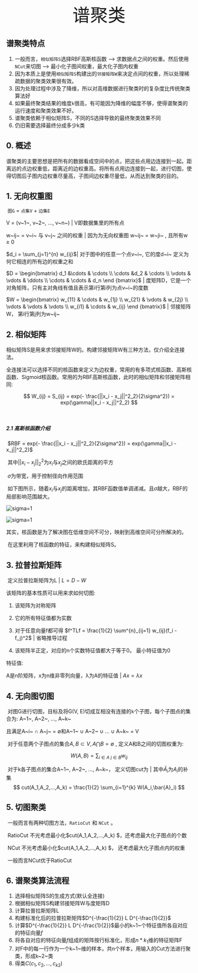 <center><font size = 10>谱聚类</font></center>

## 谱聚类特点

1. 一般而言，`相似矩阵S`选择RBF高斯核函数 --> 求数据点之间的权重。然后使用`NCut`来切图 --> 最小化子图间权重，最大化子图内权重
2. 因为本质上是使用`相似矩阵S`构建出的`邻接矩阵W`来决定点间的权重，所以处理稀疏数据的聚类效果很有效。
3. 因为处理过程中涉及了降维，所以对高维数据进行聚类时的复杂度比传统聚类算法好
4. 如果最终聚类结果的维度`k`很高，有可能因为降维的幅度不够，使得谱聚类的运行速度和聚类效果不好。
5. 谱聚类依赖于相似矩阵S，不同的S选择导致的最终聚类效果不同
6. 仍旧需要选择最终分成多少k类





## 0. 概述

​	谱聚类的主要思想是把所有的数据看成空间中的点，把这些点用边连接到一起。距离远的点边权重低，距离近的边权重高。将所有点用边连接到一起，进行切图，使得切图后子图内边权重尽量高，子图间边权重尽量低，从而达到聚类的目的。







## 1. 无向权重图

​	`图G` = `点集V` + `边集E` 

V = (v~1~, v~2~, ..., v~n~) | V即数据集里的所有点

w~ij~ = v~i~ 与 v~j~ 之间的权重 | 因为为无向权重图 w~ij~ = w~ji~ , 且所有w ≥ 0

$d_i = \sum_{j=1}^{n} w_{ij}$| 对于图中的任意一个点v~i~, 它的度d~i~ 定义为何它相连的所有边的权重之和 

$D = 
\begin{bmatrix}
d_1 &\cdots & \cdots \\
\cdots &d_2 & \cdots \\
\vdots & \vdots & \ddots \\
\cdots & \cdots & d_n
\end {bmatrix}$ | 度矩阵D，它是一个对角矩阵，只有主对角线有值且表示第i行第i列为点v~i~的度数

$W = 
\begin{bmatrix}
w_{11} &    \cdots & w_{1j} \\
w_{21} & \vdots & w_{2j} \\
\vdots & \vdots & \vdots \\
w_{i1} & \cdots & w_{ij}
\end {bmatrix}$ | 邻接矩阵W， 第i行第j列为w~ij~







## 2. 相似矩阵

​	相似矩阵S是用来求邻接矩阵W的。构建邻接矩阵W有三种方法，仅介绍全连接法。

​	全连接法可以选择不同的核函数来定义为边权重，常用的有多项式核函数、高斯核函数、Sigmoid核函数。常用的为RBF高斯核函数，此时的相似矩阵和邻接矩阵相同:


$$
W_{ij} = S_{ij} = exp(- \frac{||x_i - x_j||^2_2}{2\sigma^2}) = exp(\gamma||x_i - x_j||^2_2)
$$

​	

##### 2.1 高斯核函数介绍

​	$RBF = exp(- \frac{||x_i - x_j||^2_2}{2\sigma^2}) = exp(\gamma||x_i - x_j||^2_2)$

​	其中$||x_i-x_j||^2_2$为$x_i$与$x_j$之间的欧氏距离的平方

​	$\sigma$为带宽，用于控制径向作用范围

​	如下图所示，随着$x_i$与$x_j$的距离增加，其RBF函数值单调递减。且$\sigma$越大，RBF的局部影响范围越大。

![sigma=1](/Users/elziz/Self-Learning/Machine-Learning/Spectral-Clustring/sigma=1.png)

![sigma=1](/Users/elziz/Self-Learning/Machine-Learning/Spectral-Clustring/sigma=5.png)



​	其实，核函数是为了解决图在低维空间不可分，映射到高维空间可分所解决的。

​	在这里利用了核函数的特征，来构建相似矩阵S。







## 3. 拉普拉斯矩阵

​	定义拉普拉斯矩阵为L | $L = D - W$

该矩阵的基本性质可以用来求如何切图:

1) 该矩阵为对称矩阵

2) 它的所有特征值都为实数

3) 对于任意向量f都可得 $f^TLf = \frac{1}{2} \sum^{n}_{ij=1} w_{ij}(f_i - f_j)^2$ | 省略推导过程

4) 该矩阵半正定，对应的n个实数特征值都大于等于0。 最小特征值为0

特征值:

A是n阶矩阵，x为n维非零列向量，λ为A的特征值 | $Ax = \lambda x$





## 4. 无向图切图

​	  对图G进行切图，目标及将G(V, E)切成互相没有连接的`k`个子图，每个子图点的集合为: A~1~, A~2~, ..., A~k~

且满足A~i~ ∩ A~j~ = ∅和A~1~ ∪ A~2~ ∪ … ∪ A~k~ = V

​	对于任意两个子图点的集合$A,B \subset V, A\bigcap B = \emptyset$ , 定义A和B之间的切图权重为:

$$
W(A,B) = \sum_{i \in A \ j \in B} w_{ij}
$$

​	对于k各子图点的集合A~1~, A~2~, ..., A~k~， 定义切图cut为 | 其中$\bar{A}_i$为$A_i$的补集
$$
cut(A_1,A_2,...,A_k) = \frac{1}{2} \sum_{i=1}^{k} W(A_i,\bar{A}_i)
$$






## 5. 切图聚类

​	     一般而言有两种切图方法，`RatioCut` 和 `NCut` 。

​	RatioCut 不光考虑最小化$cut(A_1,A_2,...,A_k) $，还考虑最大化子图点的个数

​	NCut 不光考虑最小化$cut(A_1,A_2,...,A_k) $， 还考虑最大化子图点内的权重		

​	一般而言NCut优于RatioCut





## 6. 谱聚类算法流程

1. 选择相似矩阵S的生成方式(默认全连接)
2. 根据相似矩阵S构建邻接矩阵W与度矩阵D
3. 计算拉普拉斯矩阵L
4. 构建标准化后的拉普拉斯矩阵$D^{-\frac{1}{2}} L D^{-\frac{1}{2}}$
5. 计算$D^{-\frac{1}{2}} L D^{-\frac{1}{2}}$最小的k~1~个特征值所各自对应的特征向量$f$
6. 将各自对应的特征向量$f$组成的矩阵按行标准化，形成$n * k_1$维的特征矩阵F
7. 对F中的每一行作为一个k~1~维的样本，共n个样本，用输入的Cut方法进行聚类，形成k~2~类
8. 得类$C(c_1,c_2, ...,c_{k2})$

